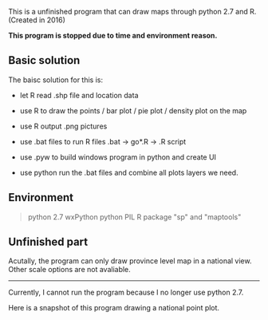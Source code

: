 This is a unfinished program that can draw maps through python 2.7 and R. (Created in 2016)

**This program is stopped due to time and environment reason.**

## Basic solution

The baisc solution for this is:

+ let R read .shp file and location data

+ use R to draw the points / bar plot / pie plot / density plot on the map

+ use R output .png pictures

+ use .bat files to run R files .bat -> go\*.R -> .R script

+ use .pyw to build windows program in python and create UI

+ use python run the .bat files and combine all plots layers we need.

## Environment

> python 2.7
> wxPython
> python PIL
> R package "sp" and "maptools"

## Unfinished part

Acutally, the program can only draw province level map in a national view. Other scale options are not avaliable.

--------------

Currently, I cannot run the program because I no longer use python 2.7.

Here is a snapshot of this program drawing a national point plot.


